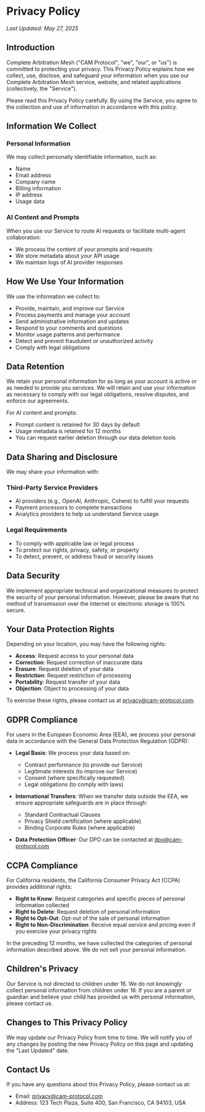 # Privacy Policy

*Last Updated: May 27, 2025*

## Introduction

Complete Arbitration Mesh ("CAM Protocol", "we", "our", or "us") is committed to protecting your privacy. This Privacy Policy explains how we collect, use, disclose, and safeguard your information when you use our Complete Arbitration Mesh service, website, and related applications (collectively, the "Service").

Please read this Privacy Policy carefully. By using the Service, you agree to the collection and use of information in accordance with this policy.

## Information We Collect

### Personal Information

We may collect personally identifiable information, such as:
- Name
- Email address
- Company name
- Billing information
- IP address
- Usage data

### AI Content and Prompts

When you use our Service to route AI requests or facilitate multi-agent collaboration:
- We process the content of your prompts and requests
- We store metadata about your API usage
- We maintain logs of AI provider responses

## How We Use Your Information

We use the information we collect to:
- Provide, maintain, and improve our Service
- Process payments and manage your account
- Send administrative information and updates
- Respond to your comments and questions
- Monitor usage patterns and performance
- Detect and prevent fraudulent or unauthorized activity
- Comply with legal obligations

## Data Retention

We retain your personal information for as long as your account is active or as needed to provide you services. We will retain and use your information as necessary to comply with our legal obligations, resolve disputes, and enforce our agreements.

For AI content and prompts:
- Prompt content is retained for 30 days by default
- Usage metadata is retained for 12 months
- You can request earlier deletion through our data deletion tools

## Data Sharing and Disclosure

We may share your information with:

### Third-Party Service Providers
- AI providers (e.g., OpenAI, Anthropic, Cohere) to fulfill your requests
- Payment processors to complete transactions
- Analytics providers to help us understand Service usage

### Legal Requirements
- To comply with applicable law or legal process
- To protect our rights, privacy, safety, or property
- To detect, prevent, or address fraud or security issues

## Data Security

We implement appropriate technical and organizational measures to protect the security of your personal information. However, please be aware that no method of transmission over the Internet or electronic storage is 100% secure.

## Your Data Protection Rights

Depending on your location, you may have the following rights:
- **Access**: Request access to your personal data
- **Correction**: Request correction of inaccurate data
- **Erasure**: Request deletion of your data
- **Restriction**: Request restriction of processing
- **Portability**: Request transfer of your data
- **Objection**: Object to processing of your data

To exercise these rights, please contact us at privacy@cam-protocol.com.

## GDPR Compliance

For users in the European Economic Area (EEA), we process your personal data in accordance with the General Data Protection Regulation (GDPR):

- **Legal Basis**: We process your data based on:
  - Contract performance (to provide our Service)
  - Legitimate interests (to improve our Service)
  - Consent (where specifically requested)
  - Legal obligations (to comply with laws)

- **International Transfers**: When we transfer data outside the EEA, we ensure appropriate safeguards are in place through:
  - Standard Contractual Clauses
  - Privacy Shield certification (where applicable)
  - Binding Corporate Rules (where applicable)

- **Data Protection Officer**: Our DPO can be contacted at dpo@cam-protocol.com

## CCPA Compliance

For California residents, the California Consumer Privacy Act (CCPA) provides additional rights:

- **Right to Know**: Request categories and specific pieces of personal information collected
- **Right to Delete**: Request deletion of personal information
- **Right to Opt-Out**: Opt-out of the sale of personal information
- **Right to Non-Discrimination**: Receive equal service and pricing even if you exercise your privacy rights

In the preceding 12 months, we have collected the categories of personal information described above. We do not sell your personal information.

## Children's Privacy

Our Service is not directed to children under 16. We do not knowingly collect personal information from children under 16. If you are a parent or guardian and believe your child has provided us with personal information, please contact us.

## Changes to This Privacy Policy

We may update our Privacy Policy from time to time. We will notify you of any changes by posting the new Privacy Policy on this page and updating the "Last Updated" date.

## Contact Us

If you have any questions about this Privacy Policy, please contact us at:
- Email: privacy@cam-protocol.com
- Address: 123 Tech Plaza, Suite 400, San Francisco, CA 94103, USA
